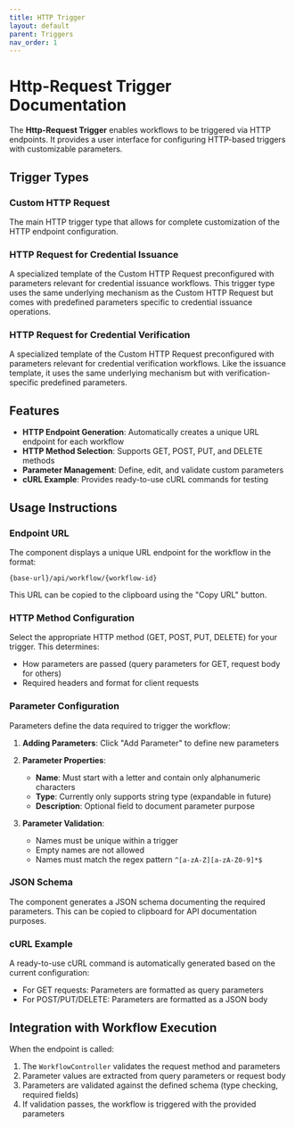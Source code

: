 ```yaml
---
title: HTTP Trigger
layout: default
parent: Triggers
nav_order: 1
---
```


# Http-Request Trigger Documentation

The **Http-Request Trigger** enables workflows to be triggered via HTTP endpoints. It provides a user interface for configuring HTTP-based triggers with customizable parameters.

## Trigger Types

### Custom HTTP Request

The main HTTP trigger type that allows for complete customization of the HTTP endpoint configuration.

### HTTP Request for Credential Issuance

A specialized template of the Custom HTTP Request preconfigured with parameters relevant for credential issuance workflows. This trigger type uses the same underlying mechanism as the Custom HTTP Request but comes with predefined parameters specific to credential issuance operations.

### HTTP Request for Credential Verification

A specialized template of the Custom HTTP Request preconfigured with parameters relevant for credential verification workflows. Like the issuance template, it uses the same underlying mechanism but with verification-specific predefined parameters.

## Features

- **HTTP Endpoint Generation**: Automatically creates a unique URL endpoint for each workflow
- **HTTP Method Selection**: Supports GET, POST, PUT, and DELETE methods
- **Parameter Management**: Define, edit, and validate custom parameters
- **cURL Example**: Provides ready-to-use cURL commands for testing

## Usage Instructions

### Endpoint URL

The component displays a unique URL endpoint for the workflow in the format:
```
{base-url}/api/workflow/{workflow-id}
```

This URL can be copied to the clipboard using the "Copy URL" button.

### HTTP Method Configuration

Select the appropriate HTTP method (GET, POST, PUT, DELETE) for your trigger. This determines:
- How parameters are passed (query parameters for GET, request body for others)
- Required headers and format for client requests

### Parameter Configuration

Parameters define the data required to trigger the workflow:

1. **Adding Parameters**: Click "Add Parameter" to define new parameters
2. **Parameter Properties**:
   - **Name**: Must start with a letter and contain only alphanumeric characters
   - **Type**: Currently only supports string type (expandable in future)
   - **Description**: Optional field to document parameter purpose

3. **Parameter Validation**:
   - Names must be unique within a trigger
   - Empty names are not allowed
   - Names must match the regex pattern `^[a-zA-Z][a-zA-Z0-9]*$`

### JSON Schema

The component generates a JSON schema documenting the required parameters. This can be copied to clipboard for API documentation purposes.

### cURL Example

A ready-to-use cURL command is automatically generated based on the current configuration:
- For GET requests: Parameters are formatted as query parameters
- For POST/PUT/DELETE: Parameters are formatted as a JSON body

## Integration with Workflow Execution

When the endpoint is called:
1. The `WorkflowController` validates the request method and parameters
2. Parameter values are extracted from query parameters or request body
3. Parameters are validated against the defined schema (type checking, required fields)
4. If validation passes, the workflow is triggered with the provided parameters